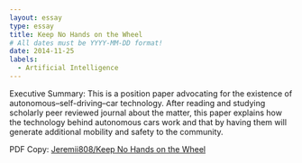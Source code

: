 ```yaml
---
layout: essay
type: essay
title: Keep No Hands on the Wheel
# All dates must be YYYY-MM-DD format!
date: 2014-11-25
labels:
  - Artificial Intelligence
---
```


Executive Summary: This is a position paper advocating for the existence of autonomous–self-driving–car technology. After reading and studying scholarly peer reviewed journal about the matter, this paper explains how the technology behind autonomous cars work and that by having them will generate additional mobility and safety to the community.

PDF Copy: <a href="{{ site.baseurl }}/downloads/Keep_No_Hands_on_the_Wheel.pdf" target="_blank"><i class="large github icon"></i>Jeremii808/Keep No Hands on the Wheel</a>
